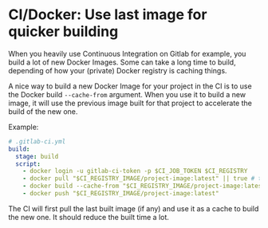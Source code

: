 # CI/Docker: Use last image for quicker building 

When you heavily use Continuous Integration on Gitlab for example, you build a
lot of new Docker Images. Some can take a long time to build, depending of how
your (private) Docker registry is caching things.

A nice way to build a new Docker Image for your project in the CI is to use the
Docker build `--cache-from` argument. When you use it to build a new image, it will
use the previous image built for that project to accelerate the build of the
new one.

Example:

```yml
# .gitlab-ci.yml
build:
  stage: build
  script:
    - docker login -u gitlab-ci-token -p $CI_JOB_TOKEN $CI_REGISTRY
    - docker pull "$CI_REGISTRY_IMAGE/project-image:latest" || true # to handle first build where there is no image yet
    - docker build --cache-from "$CI_REGISTRY_IMAGE/project-image:latest" --tag "$CI_REGISTRY_IMAGE/project-image:$CI_COMMIT_SHA" --tag "$CI_REGISTRY_IMAGE/project-image:latest" .
    - docker push "$CI_REGISTRY_IMAGE/project-image:latest"
```

The CI will first pull the last built image (if any) and use it as a cache to build the
new one. It should reduce the built time a lot.

